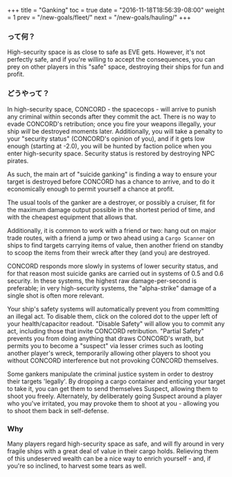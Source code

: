 +++ title = "Ganking" toc = true date = "2016-11-18T18:56:39-08:00" weight = 1 prev = "/new-goals/fleet/" next = "/new-goals/hauling/" +++

### って何？

High-security space is as close to safe as EVE gets. However, it's not perfectly safe, and if you're willing to accept the consequences, you can prey on other players in this "safe" space, destroying their ships for fun and profit.

### どうやって？

In high-security space, CONCORD - the spacecops - will arrive to punish any criminal within seconds after they commit the act. There is no way to evade CONCORD's retribution; once you fire your weapons illegally, your ship *will* be destroyed moments later. Additionally, you will take a penalty to your "security status" (CONCORD's opinion of you), and if it gets low enough (starting at -2.0), you will be hunted by faction police when you enter high-security space. Security status is restored by destroying NPC pirates.

As such, the main art of "suicide ganking" is finding a way to ensure your target is destroyed before CONCORD has a chance to arrive, and to do it economically enough to permit yourself a chance at profit.

The usual tools of the ganker are a destroyer, or possibly a cruiser, fit for the maximum damage output possible in the shortest period of time, and with the cheapest equipment that allows that.

Additionally, it is common to work with a friend or two: hang out on major trade routes, with a friend a jump or two ahead using a `Cargo Scanner` on ships to find targets carrying items of value, then another friend on standby to scoop the items from their wreck after they (and you) are destroyed.

CONCORD responds more slowly in systems of lower security status, and for that reason most suicide ganks are carried out in systems of 0.5 and 0.6 security. In these systems, the highest raw damage-per-second is preferable; in very high-security systems, the "alpha-strike" damage of a single shot is often more relevant.

Your ship's safety systems will automatically prevent you from committing an illegal act. To disable them, click on the colored dot to the upper left of your health/capacitor readout. "Disable Safety" will allow you to commit any act, including those that invite CONCORD retribution. "Partial Safety" prevents you from doing anything that draws CONCORD's wrath, but permits you to become a "suspect" via lesser crimes such as looting another player's wreck, temporarily allowing other players to shoot you without CONCORD interference but not provoking CONCORD themselves.

Some gankers manipulate the criminal justice system in order to destroy their targets 'legally'. By dropping a cargo container and enticing your target to take it, you can get them to send themselves Suspect, allowing them to shoot you freely. Alternately, by deliberately going Suspect around a player who you've irritated, you may provoke them to shoot at you - allowing you to shoot them back in self-defense.

### Why

Many players regard high-security space as safe, and will fly around in very fragile ships with a great deal of value in their cargo holds. Relieving them of this undeserved wealth can be a nice way to enrich yourself - and, if you're so inclined, to harvest some tears as well.